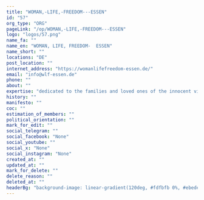 ```yaml
---
title: "WOMAN,-LIFE,-FREEDOM---ESSEN"
id: "57"
org_type: "ORG"
pageLink: "/op/WOMAN,-LIFE,-FREEDOM---ESSEN"
logo: "logos/57.png"
name_fa: ""
name_en: "WOMAN, LIFE, FREEDOM-  ESSEN"
name_short: ""
locations: "DE"
post_location: ""
internet_address: "https://womanlifefreedom-essen.de/"
email: "info@wlf-essen.de"
phone: ""
about: ""
expertise: "dedicated to the families and loved ones of the innocent victims in Iran. In times like these, it's crucial to show solidarity and support those affected by tragic events."
history: ""
manifesto: ""
coc: ""
estimation_of_members: ""
political_orientation: ""
mark_for_edit: ""
social_telegram: ""
social_facebook: "None"
social_youtube: ""
social_x: "None"
social_instagram: "None"
created_at: ""
updated_at: ""
mark_for_delete: ""
delete_reason: ""
deleted_at: ""
headerBg: "background-image: linear-gradient(120deg, #fdfbfb 0%, #ebedee 100%);"
---
```

